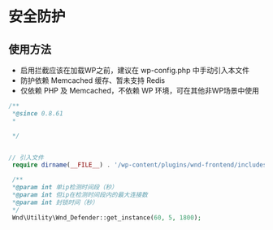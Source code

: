 # 安全防护

## 使用方法
 - 启用拦截应该在加载WP之前，建议在 wp-config.php 中手动引入本文件
 - 防护依赖 Memcached 缓存、暂未支持 Redis
 - 仅依赖 PHP 及 Memcached，不依赖 WP 环境，可在其他非WP场景中使用

```php
/**
 *@since 0.8.61
 *

 */


// 引入文件
 require dirname(__FILE__) . '/wp-content/plugins/wnd-frontend/includes/utility/wnd-defender.php';

 /**
 *@param int 单ip检测时间段（秒）
 *@param int 但ip在检测时间段内的最大连接数
 *@param int 封锁时间（秒）
 */
 Wnd\Utility\Wnd_Defender::get_instance(60, 5, 1800);
 ```